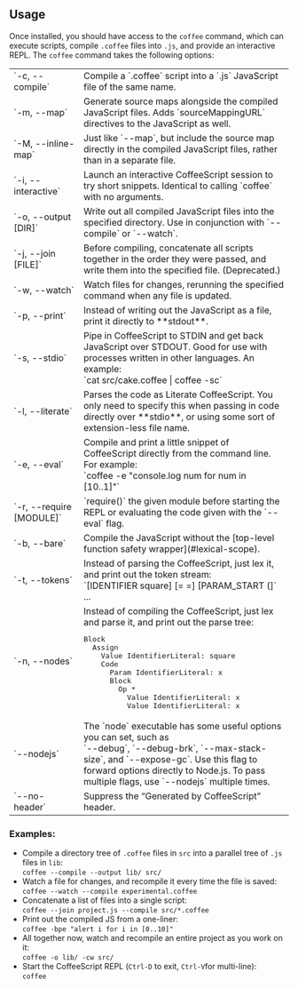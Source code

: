 ## Usage

Once installed, you should have access to the `coffee` command, which can execute scripts, compile `.coffee` files into `.js`, and provide an interactive REPL. The `coffee` command takes the following options:

<table>

<tbody>

<tr>

<td>`-c, --compile`</td>

<td>Compile a `.coffee` script into a `.js` JavaScript file of the same name.</td>

</tr>

<tr>

<td>`-m, --map`</td>

<td>Generate source maps alongside the compiled JavaScript files. Adds `sourceMappingURL` directives to the JavaScript as well.</td>

</tr>

<tr>

<td>`-M, --inline-map`</td>

<td>Just like `--map`, but include the source map directly in the compiled JavaScript files, rather than in a separate file.</td>

</tr>

<tr>

<td width="25%">`-i, --interactive`</td>

<td>Launch an interactive CoffeeScript session to try short snippets. Identical to calling `coffee` with no arguments.</td>

</tr>

<tr>

<td>`-o, --output [DIR]`</td>

<td>Write out all compiled JavaScript files into the specified directory. Use in conjunction with `--compile` or `--watch`.</td>

</tr>

<tr>

<td>`-j, --join [FILE]`</td>

<td>Before compiling, concatenate all scripts together in the order they were passed, and write them into the specified file. (Deprecated.)</td>

</tr>

<tr>

<td>`-w, --watch`</td>

<td>Watch files for changes, rerunning the specified command when any file is updated.</td>

</tr>

<tr>

<td>`-p, --print`</td>

<td>Instead of writing out the JavaScript as a file, print it directly to **stdout**.</td>

</tr>

<tr>

<td>`-s, --stdio`</td>

<td>Pipe in CoffeeScript to STDIN and get back JavaScript over STDOUT. Good for use with processes written in other languages. An example:<br>
`cat src/cake.coffee | coffee -sc`</td>

</tr>

<tr>

<td>`-l, --literate`</td>

<td>Parses the code as Literate CoffeeScript. You only need to specify this when passing in code directly over **stdio**, or using some sort of extension-less file name.</td>

</tr>

<tr>

<td>`-e, --eval`</td>

<td>Compile and print a little snippet of CoffeeScript directly from the command line. For example:<br>
`coffee -e "console.log num for num in [10..1]"`</td>

</tr>

<tr>

<td>`-r, --require [MODULE]`</td>

<td>`require()` the given module before starting the REPL or evaluating the code given with the `--eval` flag.</td>

</tr>

<tr>

<td>`-b, --bare`</td>

<td>Compile the JavaScript without the [top-level function safety wrapper](#lexical-scope).</td>

</tr>

<tr>

<td>`-t, --tokens`</td>

<td>Instead of parsing the CoffeeScript, just lex it, and print out the token stream:<br>
`[IDENTIFIER square] [= =] [PARAM_START (]` ...</td>

</tr>

<tr>

<td>`-n, --nodes`</td>

<td>Instead of compiling the CoffeeScript, just lex and parse it, and print out the parse tree:

<pre class="no_bar">Block
  Assign
    Value IdentifierLiteral: square
    Code
      Param IdentifierLiteral: x
      Block
        Op *
          Value IdentifierLiteral: x
          Value IdentifierLiteral: x</pre>

</td>

</tr>

<tr>

<td>`--nodejs`</td>

<td>The `node` executable has some useful options you can set, such as<br>
`--debug`, `--debug-brk`, `--max-stack-size`, and `--expose-gc`. Use this flag to forward options directly to Node.js. To pass multiple flags, use `--nodejs` multiple times.</td>

</tr>

<tr>

<td>`--no-header`</td>

<td>Suppress the “Generated by CoffeeScript” header.</td>

</tr>

</tbody>

</table>

### Examples:

*   Compile a directory tree of `.coffee` files in `src` into a parallel tree of `.js` files in `lib`:<br>
    `coffee --compile --output lib/ src/`
*   Watch a file for changes, and recompile it every time the file is saved:<br>
    `coffee --watch --compile experimental.coffee`
*   Concatenate a list of files into a single script:<br>
    `coffee --join project.js --compile src/*.coffee`
*   Print out the compiled JS from a one-liner:<br>
    `coffee -bpe "alert i for i in [0..10]"`
*   All together now, watch and recompile an entire project as you work on it:<br>
    `coffee -o lib/ -cw src/`
*   Start the CoffeeScript REPL (`Ctrl-D` to exit, `Ctrl-V`for multi-line):<br>
    `coffee`
